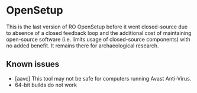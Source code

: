 # OpenSetup
This is the last version of RO OpenSetup before it went closed-source due to absence of a closed feedback loop and the additional cost of maintaining open-source software (i.e. limits usage of closed-source components) with no added benefit. It remains there for archaeological research.

## Known issues
* [aavc] This tool may not be safe for computers running Avast Anti-Virus.
* 64-bit builds do not work
